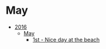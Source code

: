 # May

- [2016](2016.md)
  - [May](2016-May.md)
    - [1st - Nice day at the beach](/2016/2016-05/2016-05-01.md)
